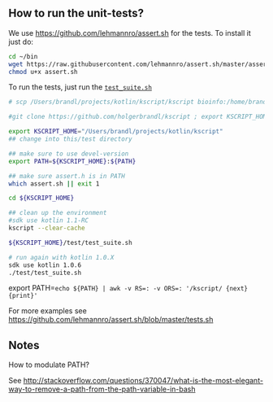 ## How to run the unit-tests?


We use https://github.com/lehmannro/assert.sh for the tests. To install it just do:


```bash
cd ~/bin
wget https://raw.githubusercontent.com/lehmannro/assert.sh/master/assert.sh
chmod u+x assert.sh
```




To run the tests, just run the [`test_suite.sh`](test_suite.sh)
```bash
# scp /Users/brandl/projects/kotlin/kscript/kscript bioinfo:/home/brandl/bin/test/kscript/kscript

#git clone https://github.com/holgerbrandl/kscript ; export KSCRIPT_HOME=$(pwd)/kscript

export KSCRIPT_HOME="/Users/brandl/projects/kotlin/kscript"
## change into this/test directory

## make sure to use devel-version
export PATH=${KSCRIPT_HOME}:${PATH}

## make sure assert.h is in PATH
which assert.sh || exit 1

cd ${KSCRIPT_HOME}

## clean up the environment
#sdk use kotlin 1.1-RC
kscript --clear-cache

${KSCRIPT_HOME}/test/test_suite.sh

# run again with kotlin 1.0.X
sdk use kotlin 1.0.6
./test/test_suite.sh

```

export PATH=`echo ${PATH} | awk -v RS=: -v ORS=: '/kscript/ {next} {print}'`


For more examples see https://github.com/lehmannro/assert.sh/blob/master/tests.sh

## Notes

How to modulate PATH?

See http://stackoverflow.com/questions/370047/what-is-the-most-elegant-way-to-remove-a-path-from-the-path-variable-in-bash